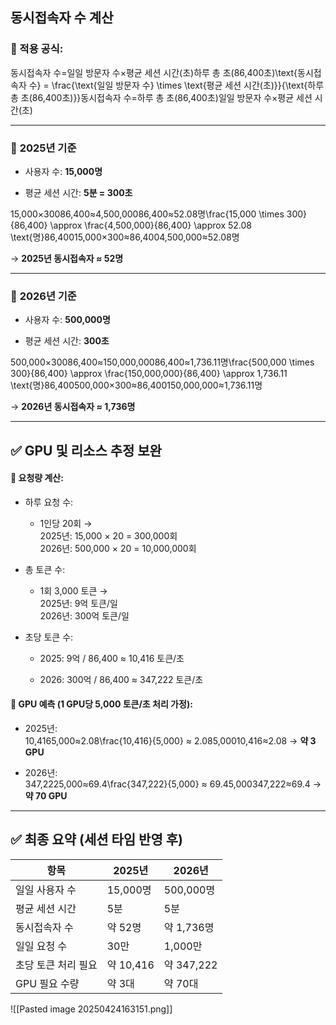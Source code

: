 ## 동시접속자 수 계산

### 🔸 적용 공식:

동시접속자 수=일일 방문자 수×평균 세션 시간(초)하루 총 초(86,400초)\text{동시접속자 수} = \frac{\text{일일 방문자 수} \times \text{평균 세션 시간(초)}}{\text{하루 총 초(86,400초)}}동시접속자 수=하루 총 초(86,400초)일일 방문자 수×평균 세션 시간(초)​

---

### 📌 **2025년 기준**

- 사용자 수: **15,000명**
    
- 평균 세션 시간: **5분 = 300초**
    

15,000×30086,400≈4,500,00086,400≈52.08명\frac{15,000 \times 300}{86,400} \approx \frac{4,500,000}{86,400} \approx 52.08 \text{명}86,40015,000×300​≈86,4004,500,000​≈52.08명

→ **2025년 동시접속자 ≈ 52명**

---

### 📌 **2026년 기준**

- 사용자 수: **500,000명**
    
- 평균 세션 시간: **300초**
    

500,000×30086,400≈150,000,00086,400≈1,736.11명\frac{500,000 \times 300}{86,400} \approx \frac{150,000,000}{86,400} \approx 1,736.11 \text{명}86,400500,000×300​≈86,400150,000,000​≈1,736.11명

→ **2026년 동시접속자 ≈ 1,736명**

---

## ✅ GPU 및 리소스 추정 보완

#### 🔹 요청량 계산:

- 하루 요청 수:
    
    - 1인당 20회 →  
        2025년: 15,000 × 20 = 300,000회  
        2026년: 500,000 × 20 = 10,000,000회
        
- 총 토큰 수:
    
    - 1회 3,000 토큰 →  
        2025년: 9억 토큰/일  
        2026년: 300억 토큰/일
        
- 초당 토큰 수:
    
    - 2025: 9억 / 86,400 ≈ 10,416 토큰/초
        
    - 2026: 300억 / 86,400 ≈ 347,222 토큰/초
        

#### 🔹 GPU 예측 (1 GPU당 5,000 토큰/초 처리 가정):

- 2025년:  
    10,4165,000≈2.08\frac{10,416}{5,000} ≈ 2.085,00010,416​≈2.08 → **약 3 GPU**
    
- 2026년:  
    347,2225,000≈69.4\frac{347,222}{5,000} ≈ 69.45,000347,222​≈69.4 → **약 70 GPU**
    

---

## ✅ 최종 요약 (세션 타임 반영 후)

|항목|2025년|2026년|
|---|---|---|
|일일 사용자 수|15,000명|500,000명|
|평균 세션 시간|5분|5분|
|동시접속자 수|약 52명|약 1,736명|
|일일 요청 수|30만|1,000만|
|초당 토큰 처리 필요|약 10,416|약 347,222|
|GPU 필요 수량|약 3대|약 70대|
![[Pasted image 20250424163151.png]]